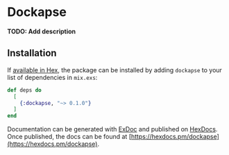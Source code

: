 # Dockapse

**TODO: Add description**

## Installation

If [available in Hex](https://hex.pm/docs/publish), the package can be installed
by adding `dockapse` to your list of dependencies in `mix.exs`:

```elixir
def deps do
  [
    {:dockapse, "~> 0.1.0"}
  ]
end
```

Documentation can be generated with [ExDoc](https://github.com/elixir-lang/ex_doc)
and published on [HexDocs](https://hexdocs.pm). Once published, the docs can
be found at [https://hexdocs.pm/dockapse](https://hexdocs.pm/dockapse).

